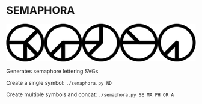 # SEMAPHORA

![SEMAPHORA](SEMAPHORA.png "SEMAPHORA")

Generates semaphore lettering SVGs

Create a single symbol:
`./semaphora.py ND`

Create multiple symbols and concat:
`./semaphora.py SE MA PH OR A`